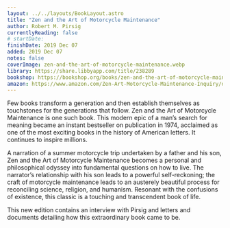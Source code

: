 ```yaml
---
layout: ../../layouts/BookLayout.astro
title: "Zen and the Art of Motorcycle Maintenance"
author: Robert M. Pirsig
currentlyReading: false
# startDate:
finishDate: 2019 Dec 07
added: 2019 Dec 07
notes: false
coverImage: zen-and-the-art-of-motorcycle-maintenance.webp
library: https://share.libbyapp.com/title/238289
bookshop: https://bookshop.org/books/zen-and-the-art-of-motorcycle-maintenance-an-inquiry-into-values/9780060839871
amazon: https://www.amazon.com/Zen-Art-Motorcycle-Maintenance-Inquiry/dp/0060589469
---
```


Few books transform a generation and then establish themselves as touchstones for the generations that follow. Zen and the Art of Motorcycle Maintenance is one such book. This modern epic of a man’s search for meaning became an instant bestseller on publication in 1974, acclaimed as one of the most exciting books in the history of American letters. It continues to inspire millions.

A narration of a summer motorcycle trip undertaken by a father and his son, Zen and the Art of Motorcycle Maintenance becomes a personal and philosophical odyssey into fundamental questions on how to live. The narrator’s relationship with his son leads to a powerful self-reckoning; the craft of motorcycle maintenance leads to an austerely beautiful process for reconciling science, religion, and humanism. Resonant with the confusions of existence, this classic is a touching and transcendent book of life.

This new edition contains an interview with Pirsig and letters and documents detailing how this extraordinary book came to be.

<!-- ### Notes & Highlights -->
